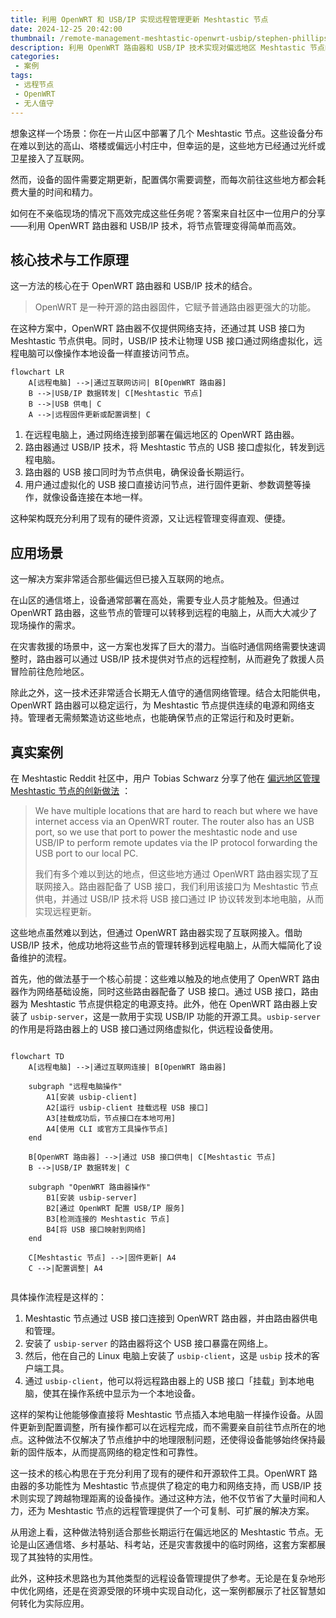 ```yaml
---
title: 利用 OpenWRT 和 USB/IP 实现远程管理更新 Meshtastic 节点
date: 2024-12-25 20:42:00
thumbnail: /remote-management-meshtastic-openwrt-usbip/stephen-phillips-hostreviews-co-uk-tN344soypQM-unsplash.webp
description: 利用 OpenWRT 路由器和 USB/IP 技术实现对偏远地区 Meshtastic 节点的远程管理。通过现有的互联网接入，OpenWRT 路由器为节点提供供电，并通过 USB/IP 将节点接口虚拟化，用户可以在远程轻松完成固件更新和配置调整。该方案特别适合难以触及的偏远地区、应急救援中的通信网络部署以及长期无人值守的节点管理。文章结合详细的流程图和社区实践，展示了这一方法的高效性、可扩展性和实际应用潜力。
categories:
 - 案例
tags:
 - 远程节点
 - OpenWRT
 - 无人值守
---
```


想象这样一个场景：你在一片山区中部署了几个 Meshtastic 节点。这些设备分布在难以到达的高山、塔楼或偏远小村庄中，但幸运的是，这些地方已经通过光纤或卫星接入了互联网。

然而，设备的固件需要定期更新，配置偶尔需要调整，而每次前往这些地方都会耗费大量的时间和精力。

如何在不亲临现场的情况下高效完成这些任务呢？答案来自社区中一位用户的分享——利用 OpenWRT 路由器和 USB/IP 技术，将节点管理变得简单而高效。

## 核心技术与工作原理  

这一方法的核心在于 OpenWRT 路由器和 USB/IP 技术的结合。

> OpenWRT 是一种开源的路由器固件，它赋予普通路由器更强大的功能。

在这种方案中，OpenWRT 路由器不仅提供网络支持，还通过其 USB 接口为 Meshtastic 节点供电。同时，USB/IP 技术让物理 USB 接口通过网络虚拟化，远程电脑可以像操作本地设备一样直接访问节点。

```mermaid
flowchart LR
    A[远程电脑] -->|通过互联网访问| B[OpenWRT 路由器]
    B -->|USB/IP 数据转发| C[Meshtastic 节点]
    B -->|USB 供电| C
    A -->|远程固件更新或配置调整| C
```

1. 在远程电脑上，通过网络连接到部署在偏远地区的 OpenWRT 路由器。
2. 路由器通过 USB/IP 技术，将 Meshtastic 节点的 USB 接口虚拟化，转发到远程电脑。
3. 路由器的 USB 接口同时为节点供电，确保设备长期运行。
4. 用户通过虚拟化的 USB 接口直接访问节点，进行固件更新、参数调整等操作，就像设备连接在本地一样。

这种架构既充分利用了现有的硬件资源，又让远程管理变得直观、便捷。

## 应用场景  

这一解决方案非常适合那些偏远但已接入互联网的地点。

在山区的通信塔上，设备通常部署在高处，需要专业人员才能触及。但通过 OpenWRT 路由器，这些节点的管理可以转移到远程的电脑上，从而大大减少了现场操作的需求。

在灾害救援的场景中，这一方案也发挥了巨大的潜力。当临时通信网络需要快速调整时，路由器可以通过 USB/IP 技术提供对节点的远程控制，从而避免了救援人员冒险前往危险地区。

除此之外，这一技术还非常适合长期无人值守的通信网络管理。结合太阳能供电，OpenWRT 路由器可以稳定运行，为 Meshtastic 节点提供连续的电源和网络支持。管理者无需频繁造访这些地点，也能确保节点的正常运行和及时更新。

## 真实案例  

在 Meshtastic Reddit 社区中，用户 Tobias Schwarz 分享了他在 [偏远地区管理 Meshtastic 节点的创新做法](https://www.reddit.com/r/meshtastic/comments/1b37lfu/remote_management_and_remote_firmware_updates/) ：

> We have multiple locations that are hard to reach but where we have internet access via an OpenWRT router. The router also has an USB port, so we use that port to power the meshtastic node and use USB/IP to perform remote updates via the IP protocol forwarding the USB port to our local PC.
> 
> 我们有多个难以到达的地点，但这些地方通过 OpenWRT 路由器实现了互联网接入。路由器配备了 USB 接口，我们利用该接口为 Meshtastic 节点供电，并通过 USB/IP 技术将 USB 接口通过 IP 协议转发到本地电脑，从而实现远程更新。

这些地点虽然难以到达，但通过 OpenWRT 路由器实现了互联网接入。借助 USB/IP 技术，他成功地将这些节点的管理转移到远程电脑上，从而大幅简化了设备维护的流程。

首先，他的做法基于一个核心前提：这些难以触及的地点使用了 OpenWRT 路由器作为网络基础设施，同时这些路由器配备了 USB 接口。通过 USB 接口，路由器为 Meshtastic 节点提供稳定的电源支持。此外，他在 OpenWRT 路由器上安装了 `usbip-server`，这是一款用于实现 USB/IP 功能的开源工具。`usbip-server` 的作用是将路由器上的 USB 接口通过网络虚拟化，供远程设备使用。

```mermaid

flowchart TD
    A[远程电脑] -->|通过互联网连接| B[OpenWRT 路由器]
    
    subgraph "远程电脑操作"
        A1[安装 usbip-client]
        A2[运行 usbip-client 挂载远程 USB 接口]
        A3[挂载成功后，节点接口在本地可用]
        A4[使用 CLI 或官方工具操作节点]
    end
    
    B[OpenWRT 路由器] -->|通过 USB 接口供电| C[Meshtastic 节点]
    B -->|USB/IP 数据转发| C
    
    subgraph "OpenWRT 路由器操作"
        B1[安装 usbip-server]
        B2[通过 OpenWRT 配置 USB/IP 服务]
        B3[检测连接的 Meshtastic 节点]
        B4[将 USB 接口映射到网络]
    end
    
    C[Meshtastic 节点] -->|固件更新| A4
    C -->|配置调整| A4


```

具体操作流程是这样的：
1. Meshtastic 节点通过 USB 接口连接到 OpenWRT 路由器，并由路由器供电和管理。
2. 安装了 `usbip-server` 的路由器将这个 USB 接口暴露在网络上。
3. 然后，他在自己的 Linux 电脑上安装了 `usbip-client`，这是 `usbip` 技术的客户端工具。
4. 通过 `usbip-client`，他可以将远程路由器上的 USB 接口「挂载」到本地电脑，使其在操作系统中显示为一个本地设备。

这样的架构让他能够像直接将 Meshtastic 节点插入本地电脑一样操作设备。从固件更新到配置调整，所有操作都可以在远程完成，而不需要亲自前往节点所在的地点。这种做法不仅解决了节点维护中的地理限制问题，还使得设备能够始终保持最新的固件版本，从而提高网络的稳定性和可靠性。

这一技术的核心构思在于充分利用了现有的硬件和开源软件工具。OpenWRT 路由器的多功能性为 Meshtastic 节点提供了稳定的电力和网络支持，而 USB/IP 技术则实现了跨越物理距离的设备操作。通过这种方法，他不仅节省了大量时间和人力，还为 Meshtastic 节点的远程管理提供了一个可复制、可扩展的解决方案。

从用途上看，这种做法特别适合那些长期运行在偏远地区的 Meshtastic 节点。无论是山区通信塔、乡村基站、科考站，还是灾害救援中的临时网络，这套方案都展现了其独特的实用性。

此外，这种技术思路也为其他类型的远程设备管理提供了参考。无论是在复杂地形中优化网络，还是在资源受限的环境中实现自动化，这一案例都展示了社区智慧如何转化为实际应用。